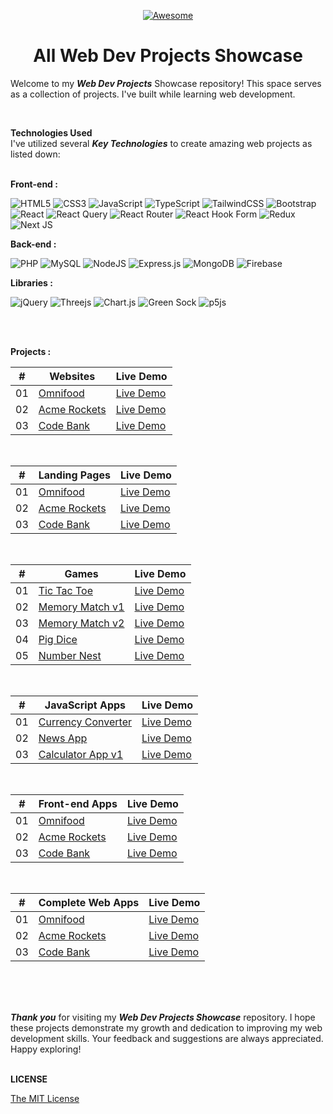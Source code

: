 <div align="center">

[![Awesome](https://awesome.re/badge.svg)](https://awesome.re)

# All Web Dev Projects Showcase

</div>



Welcome to my **_Web Dev Projects_** Showcase repository! This space serves as a collection of projects. I've built while learning web development.

<br />

**Technologies Used** <br />
I've utilized several **_Key Technologies_** to create amazing web projects as listed down:
<br />
<br />

<b>Front-end :</b> <br />

![HTML5](https://img.shields.io/badge/HTML5-%23E34F26.svg?style=flate-badge&logo=html5&logoColor=white) ![CSS3](https://img.shields.io/badge/CSS3-%231572B6.svg?style=flate-badge&logo=css3&logoColor=white) ![JavaScript](https://img.shields.io/badge/JavaScript-%23323330.svg?style=flate-badge&logo=javascript&logoColor=%23F7DF1E) ![TypeScript](https://img.shields.io/badge/TypeScript-%23007ACC.svg?style=flat-badge&logo=typescript&logoColor=white)
![TailwindCSS](https://img.shields.io/badge/Tailwind_CSS-%2338B2AC.svg?style=flat-badge&logo=tailwind-css&logoColor=white) ![Bootstrap](https://img.shields.io/badge/Bootstrap-%238511FA.svg?style=flat-badge&logo=bootstrap&logoColor=white)
![React](https://img.shields.io/badge/React.js-%2320232a.svg?style=flat-badge&logo=react&logoColor=%2361DAFB) ![React Query](https://img.shields.io/badge/-React%20Query-FF4154?style=flat-badge&logo=react%20query&logoColor=white) ![React Router](https://img.shields.io/badge/React_Router-CA4245?style=flat-badge&logo=react-router&logoColor=white) ![React Hook Form](https://img.shields.io/badge/React%20Hook%20Form-%23EC5990.svg?style=flat-badge&logo=reacthookform&logoColor=white) ![Redux](https://img.shields.io/badge/Redux-%23593d88.svg?style=flat-badge&logo=redux&logoColor=white) ![Next JS](https://img.shields.io/badge/Next.js-black?style=flat-badge&logo=next.js&logoColor=white)
<br />

<b>Back-end :</b> <br />

![PHP](https://img.shields.io/badge/php-%23777BB4.svg?style=flat-badge&logo=php&logoColor=white)
![MySQL](https://img.shields.io/badge/MySQL-%2300f.svg?style=flate-badge&logo=mysql&logoColor=white)
![NodeJS](https://img.shields.io/badge/Node.js-6DA55F?style=flat-badge&logo=node.js&logoColor=white)
![Express.js](https://img.shields.io/badge/Express.js-%23404d59.svg?style=flat-badge&logo=express&logoColor=%2361DAFB)
![MongoDB](https://img.shields.io/badge/MongoDB-%234ea94b.svg?style=flat-badge&logo=mongodb&logoColor=white)
![Firebase](https://img.shields.io/badge/Firebase-ffca28?style=flate-badge&logo=firebase&logoColor=black)
<br />

<b>Libraries :</b> <br />

![jQuery](https://img.shields.io/badge/JQuery-%230769AD.svg?style=flat-badge&logo=jquery&logoColor=white) ![Threejs](https://img.shields.io/badge/Three.js-black?style=flat-badge&logo=three.js&logoColor=white) ![Chart.js](https://img.shields.io/badge/Chart.js-F5788D.svg?style=flat-badge&logo=chart.js&logoColor=white)
![Green Sock](https://img.shields.io/badge/Green%20Sock%20Animation-black?style=flat-badge&logo=greensock&logoColor=green) ![p5js](https://img.shields.io/badge/P5.js-ED225D?style=flat-badge&logo=p5.js&logoColor=FFFFFF)

<br />
<br />

<b>Projects :</b> <br />

|  #  | Websites                                                        | Live Demo                                                        |
| :-: | --------------------------------------------------------------- | ---------------------------------------------------------------- |
| 01  | [Omnifood](https://github.com/Pranav-Jadhav09/omnifood-website) | [Live Demo](https://pranav-jadhav09.github.io/omnifood-website/) |
| 02  | [Acme Rockets](https://github.com/Pranav-Jadhav09/Acme-Rockets) | [Live Demo](https://acme-rockets-website.onrender.com/)          |
| 03  | [Code Bank](https://github.com/Pranav-Jadhav09/Code-Bank)       | [Live Demo](https://code-bank-website.onrender.com/)             |

<br />

|  #  | Landing Pages                                                   | Live Demo                                                        |
| :-: | --------------------------------------------------------------- | ---------------------------------------------------------------- |
| 01  | [Omnifood](https://github.com/Pranav-Jadhav09/omnifood-website) | [Live Demo](https://pranav-jadhav09.github.io/omnifood-website/) |
| 02  | [Acme Rockets](https://github.com/Pranav-Jadhav09/Acme-Rockets) | [Live Demo](https://acme-rockets-website.onrender.com/)          |
| 03  | [Code Bank](https://github.com/Pranav-Jadhav09/Code-Bank)       | [Live Demo](https://code-bank-website.onrender.com/)             |

<br />

|  #  | Games                                                           | Live Demo                                                        |
| :-: | --------------------------------------------------------------- | ---------------------------------------------------------------- |
| 01  | [Tic Tac Toe](https://github.com/Pranav-Jadhav09/tic-tac-toe) | [Live Demo](https://tic-tac-toe-jrpranav.netlify.app/) |
| 02  | [Memory Match v1](https://github.com/Pranav-Jadhav09/memory-card-game-v1) | [Live Demo](https://memorycard-game-v1-jrpranav.netlify.app/)          |
| 03  | [Memory Match v2](https://github.com/Pranav-Jadhav09/memory-card-game-v2)       | [Live Demo](https://memory-card-game-v2-jrpranav.netlify.app/)             |
| 04  | [Pig Dice](https://github.com/Pranav-Jadhav09/pig-dice-game)       | [Live Demo](https://pig-dice-game-jrpranav.netlify.app/)             |
| 05  | [Number Nest](https://github.com/Pranav-Jadhav09/number-nest-game)       | [Live Demo](https://pranav-jadhav09.github.io/number-nest-game/)             |

<br />

|  #  | JavaScript Apps                                                 | Live Demo                                                        |
| :-: | --------------------------------------------------------------- | ---------------------------------------------------------------- |
| 01  | [Currency Converter](https://github.com/Pranav-Jadhav09/currency-converter-app) | [Live Demo](https://currency-converter-app-vlm4.onrender.com/) |
| 02  | [News App](https://github.com/Pranav-Jadhav09/news-hub-app) | [Live Demo](https://www.linkedin.com/feed/update/urn:li:activity:7114994757163999232/)          |
| 03  | [Calculator App v1](https://github.com/Pranav-Jadhav09/Calculator-app)       | [Live Demo](https://calculator-app-site.onrender.com/)             |

<br />

|  #  | Front-end Apps                                                  | Live Demo                                                        |
| :-: | --------------------------------------------------------------- | ---------------------------------------------------------------- |
| 01  | [Omnifood](https://github.com/Pranav-Jadhav09/omnifood-website) | [Live Demo](https://pranav-jadhav09.github.io/omnifood-website/) |
| 02  | [Acme Rockets](https://github.com/Pranav-Jadhav09/Acme-Rockets) | [Live Demo](https://acme-rockets-website.onrender.com/)          |
| 03  | [Code Bank](https://github.com/Pranav-Jadhav09/Code-Bank)       | [Live Demo](https://code-bank-website.onrender.com/)             |

<br />

|  #  | Complete Web Apps                                               | Live Demo                                                        |
| :-: | --------------------------------------------------------------- | ---------------------------------------------------------------- |
| 01  | [Omnifood](https://github.com/Pranav-Jadhav09/omnifood-website) | [Live Demo](https://pranav-jadhav09.github.io/omnifood-website/) |
| 02  | [Acme Rockets](https://github.com/Pranav-Jadhav09/Acme-Rockets) | [Live Demo](https://acme-rockets-website.onrender.com/)          |
| 03  | [Code Bank](https://github.com/Pranav-Jadhav09/Code-Bank)       | [Live Demo](https://code-bank-website.onrender.com/)             |

<br />

<br />
<br />

**_Thank you_** for visiting my **_Web Dev Projects Showcase_** repository. I hope these projects demonstrate my growth and dedication to improving my web development skills. Your feedback and suggestions are always appreciated. Happy exploring!
<br />
<br />

**LICENSE**

[The MIT License](./LICENSE)
